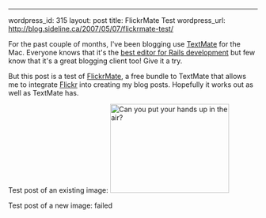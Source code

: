 --- 
wordpress_id: 315
layout: post
title: FlickrMate Test
wordpress_url: http://blog.sideline.ca/2007/05/07/flickrmate-test/

<p>For the past couple of months, I've been blogging use <a href="http://macromates.com/">TextMate</a> for the Mac.  Everyone knows that it's the <a href="http://www.loudthinking.com/arc/000270.html">best editor for Rails development</a> but few know that it's a great blogging client too!  Give it a try.</p>
<p>But this post is a test of <a href="http://blog.circlesixdesign.com/download/flickrmate-bundle-for-textmate/">FlickrMate</a>, a free bundle to TextMate that allows me to integrate <a href="http://www.flickr.com/photos/aream/">Flickr</a> into creating my blog posts.  Hopefully it works out as well as TextMate has.</p>
<p>Test post of an existing image: <a href="http://farm1.static.flickr.com/179/476769715_672f32f3f7.jpg" title="Can you put your hands up in the air?"><img src="http://farm1.static.flickr.com/179/476769715_672f32f3f7_m.jpg" width="240" height="180" alt="Can you put your hands up in the air?" /></a></p>
<p>Test post of a new image: failed</p>
